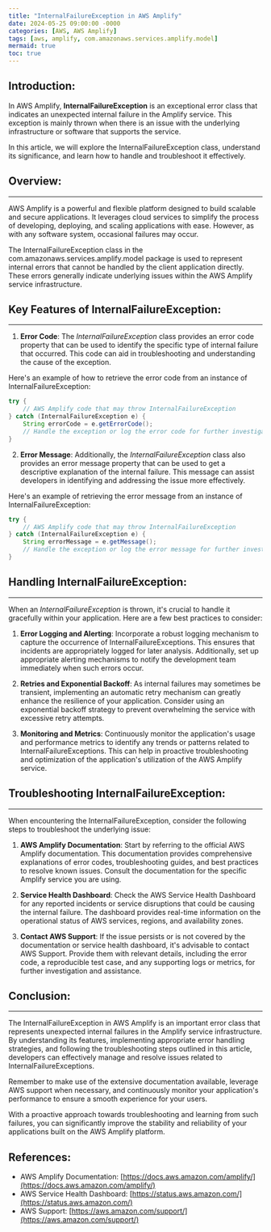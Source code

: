 ```yaml
---
title: "InternalFailureException in AWS Amplify"
date: 2024-05-25 09:00:00 -0000
categories: [AWS, AWS Amplify]
tags: [aws, amplify, com.amazonaws.services.amplify.model]
mermaid: true
toc: true
---
```



Introduction:
---------------
In AWS Amplify, **InternalFailureException** is an exceptional error class that indicates an unexpected internal failure in the Amplify service. This exception is mainly thrown when there is an issue with the underlying infrastructure or software that supports the service.

In this article, we will explore the InternalFailureException class, understand its significance, and learn how to handle and troubleshoot it effectively.

## Overview:
--------------
AWS Amplify is a powerful and flexible platform designed to build scalable and secure applications. It leverages cloud services to simplify the process of developing, deploying, and scaling applications with ease. However, as with any software system, occasional failures may occur.

The InternalFailureException class in the com.amazonaws.services.amplify.model package is used to represent internal errors that cannot be handled by the client application directly. These errors generally indicate underlying issues within the AWS Amplify service infrastructure.

## Key Features of InternalFailureException:
----------------------------------------------------
1. **Error Code**: The *InternalFailureException* class provides an error code property that can be used to identify the specific type of internal failure that occurred. This code can aid in troubleshooting and understanding the cause of the exception.

Here's an example of how to retrieve the error code from an instance of InternalFailureException:
```java
try {
    // AWS Amplify code that may throw InternalFailureException
} catch (InternalFailureException e) {
    String errorCode = e.getErrorCode();
    // Handle the exception or log the error code for further investigation
}
```

2. **Error Message**: Additionally, the *InternalFailureException* class also provides an error message property that can be used to get a descriptive explanation of the internal failure. This message can assist developers in identifying and addressing the issue more effectively.

Here's an example of retrieving the error message from an instance of InternalFailureException:
```java
try {
    // AWS Amplify code that may throw InternalFailureException
} catch (InternalFailureException e) {
    String errorMessage = e.getMessage();
    // Handle the exception or log the error message for further investigation
}
```

## Handling InternalFailureException:
-----------------------------------------
When an *InternalFailureException* is thrown, it's crucial to handle it gracefully within your application. Here are a few best practices to consider:

1. **Error Logging and Alerting**: Incorporate a robust logging mechanism to capture the occurrence of InternalFailureExceptions. This ensures that incidents are appropriately logged for later analysis. Additionally, set up appropriate alerting mechanisms to notify the development team immediately when such errors occur.

2. **Retries and Exponential Backoff**: As internal failures may sometimes be transient, implementing an automatic retry mechanism can greatly enhance the resilience of your application. Consider using an exponential backoff strategy to prevent overwhelming the service with excessive retry attempts.

3. **Monitoring and Metrics**: Continuously monitor the application's usage and performance metrics to identify any trends or patterns related to InternalFailureExceptions. This can help in proactive troubleshooting and optimization of the application's utilization of the AWS Amplify service.

## Troubleshooting InternalFailureException:
------------------------------------------------
When encountering the InternalFailureException, consider the following steps to troubleshoot the underlying issue:

1. **AWS Amplify Documentation**: Start by referring to the official AWS Amplify documentation. This documentation provides comprehensive explanations of error codes, troubleshooting guides, and best practices to resolve known issues. Consult the documentation for the specific Amplify service you are using.

2. **Service Health Dashboard**: Check the AWS Service Health Dashboard for any reported incidents or service disruptions that could be causing the internal failure. The dashboard provides real-time information on the operational status of AWS services, regions, and availability zones.

3. **Contact AWS Support**: If the issue persists or is not covered by the documentation or service health dashboard, it's advisable to contact AWS Support. Provide them with relevant details, including the error code, a reproducible test case, and any supporting logs or metrics, for further investigation and assistance.

## Conclusion:
----------------
The InternalFailureException in AWS Amplify is an important error class that represents unexpected internal failures in the Amplify service infrastructure. By understanding its features, implementing appropriate error handling strategies, and following the troubleshooting steps outlined in this article, developers can effectively manage and resolve issues related to InternalFailureExceptions.

Remember to make use of the extensive documentation available, leverage AWS support when necessary, and continuously monitor your application's performance to ensure a smooth experience for your users.

With a proactive approach towards troubleshooting and learning from such failures, you can significantly improve the stability and reliability of your applications built on the AWS Amplify platform.

References:
-------------
- AWS Amplify Documentation: [https://docs.aws.amazon.com/amplify/](https://docs.aws.amazon.com/amplify/)
- AWS Service Health Dashboard: [https://status.aws.amazon.com/](https://status.aws.amazon.com/)
- AWS Support: [https://aws.amazon.com/support/](https://aws.amazon.com/support/)